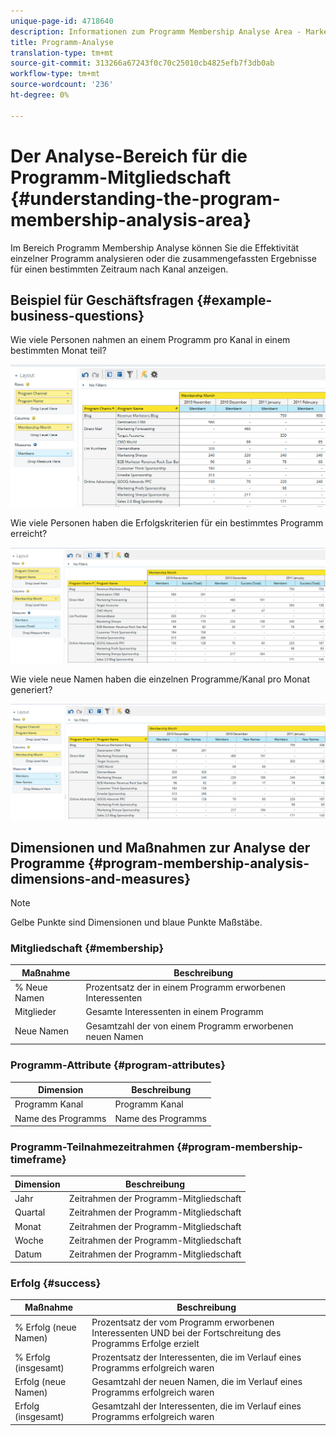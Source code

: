 ```yaml
---
unique-page-id: 4718640
description: Informationen zum Programm Membership Analyse Area - Marketing Docs - Produktdokumentation
title: Programm-Analyse
translation-type: tm+mt
source-git-commit: 313266a67243f0c70c25010cb4825efb7f3db0ab
workflow-type: tm+mt
source-wordcount: '236'
ht-degree: 0%

---
```



# Der Analyse-Bereich für die Programm-Mitgliedschaft {#understanding-the-program-membership-analysis-area}

Im Bereich Programm Membership Analyse können Sie die Effektivität einzelner Programm analysieren oder die zusammengefassten Ergebnisse für einen bestimmten Zeitraum nach Kanal anzeigen.

## Beispiel für Geschäftsfragen {#example-business-questions}

Wie viele Personen nahmen an einem Programm pro Kanal in einem bestimmten Monat teil?

![](assets/one-2.png)

Wie viele Personen haben die Erfolgskriterien für ein bestimmtes Programm erreicht?

![](assets/two-2.png)

Wie viele neue Namen haben die einzelnen Programme/Kanal pro Monat generiert?

![](assets/three-2.png)

## Dimensionen und Maßnahmen zur Analyse der Programme {#program-membership-analysis-dimensions-and-measures}

>[!NOTE]
>
>Gelbe Punkte sind Dimensionen und blaue Punkte Maßstäbe.

### Mitgliedschaft {#membership}

| Maßnahme | Beschreibung |
|---|---|
| % Neue Namen | Prozentsatz der in einem Programm erworbenen Interessenten |
| Mitglieder | Gesamte Interessenten in einem Programm |
| Neue Namen | Gesamtzahl der von einem Programm erworbenen neuen Namen |

### Programm-Attribute {#program-attributes}

| Dimension | Beschreibung |
|---|---|
| Programm Kanal | Programm Kanal |
| Name des Programms | Name des Programms |

### Programm-Teilnahmezeitrahmen {#program-membership-timeframe}

| Dimension | Beschreibung |
|---|---|
| Jahr | Zeitrahmen der Programm-Mitgliedschaft |
| Quartal | Zeitrahmen der Programm-Mitgliedschaft |
| Monat | Zeitrahmen der Programm-Mitgliedschaft |
| Woche | Zeitrahmen der Programm-Mitgliedschaft |
| Datum | Zeitrahmen der Programm-Mitgliedschaft |

### Erfolg {#success}

| Maßnahme | Beschreibung |
|---|---|
| % Erfolg (neue Namen) | Prozentsatz der vom Programm erworbenen Interessenten UND bei der Fortschreitung des Programms Erfolge erzielt |
| % Erfolg (insgesamt) | Prozentsatz der Interessenten, die im Verlauf eines Programms erfolgreich waren |
| Erfolg (neue Namen) | Gesamtzahl der neuen Namen, die im Verlauf eines Programms erfolgreich waren |
| Erfolg (insgesamt) | Gesamtzahl der Interessenten, die im Verlauf eines Programms erfolgreich waren |

